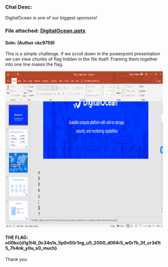 ### Chal Desc: 
DigitalOcean is one of our biggest sponsors!

### File attached: [DigitalOcean.pptx](w.pptx)

#### Soln: (Author ckc9759)

This is a simple challenge. if we scroll down in the powerpoint presentation we can view chunks of flag hidden in the file itself.
Framing them together into one line makes the flag.

<h>
  <img src="do.png" width="700" height="500">
 </h>


#### THE FLAG: n00bz{d1g1t4l_0c34n1s_5p0n50r1ng_u5_2000_d0ll4r5_w0r7h_0f_cr3d1t5_7h4nk_y0u_s0_much}

Thank you
